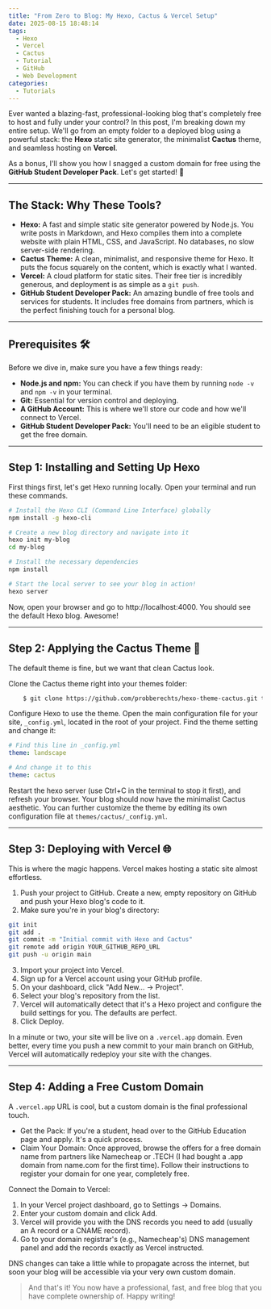```yaml
---
title: "From Zero to Blog: My Hexo, Cactus & Vercel Setup"
date: 2025-08-15 18:48:14
tags:
  - Hexo
  - Vercel
  - Cactus
  - Tutorial
  - GitHub
  - Web Development
categories:
  - Tutorials
---
```


Ever wanted a blazing-fast, professional-looking blog that's completely free to host and fully under your control? In this post, I'm breaking down my entire setup. We'll go from an empty folder to a deployed blog using a powerful stack: the **Hexo** static site generator, the minimalist **Cactus** theme, and seamless hosting on **Vercel**.

As a bonus, I'll show you how I snagged a custom domain for free using the **GitHub Student Developer Pack**. Let's get started! 🚀

***

## The Stack: Why These Tools?

* **Hexo:** A fast and simple static site generator powered by Node.js. You write posts in Markdown, and Hexo compiles them into a complete website with plain HTML, CSS, and JavaScript. No databases, no slow server-side rendering.
* **Cactus Theme:** A clean, minimalist, and responsive theme for Hexo. It puts the focus squarely on the content, which is exactly what I wanted.
* **Vercel:** A cloud platform for static sites. Their free tier is incredibly generous, and deployment is as simple as a `git push`.
* **GitHub Student Developer Pack:** An amazing bundle of free tools and services for students. It includes free domains from partners, which is the perfect finishing touch for a personal blog.

***

## Prerequisites 🛠️

Before we dive in, make sure you have a few things ready:

* **Node.js and npm:** You can check if you have them by running `node -v` and `npm -v` in your terminal.
* **Git:** Essential for version control and deploying.
* **A GitHub Account:** This is where we'll store our code and how we'll connect to Vercel.
* **GitHub Student Developer Pack:** You'll need to be an eligible student to get the free domain.

***

## Step 1: Installing and Setting Up Hexo

First things first, let's get Hexo running locally. Open your terminal and run these commands.

```bash
# Install the Hexo CLI (Command Line Interface) globally
npm install -g hexo-cli

# Create a new blog directory and navigate into it
hexo init my-blog
cd my-blog

# Install the necessary dependencies
npm install

# Start the local server to see your blog in action!
hexo server 
```

Now, open your browser and go to http://localhost:4000. You should see the default Hexo blog. Awesome!

***

## Step 2: Applying the Cactus Theme 🎨

The default theme is fine, but we want that clean Cactus look.

Clone the Cactus theme right into your themes folder:

```sh
    $ git clone https://github.com/probberechts/hexo-theme-cactus.git themes/cactus
```

Configure Hexo to use the theme. Open the main configuration file for your site, `_config.yml`, located in the root of your project. Find the theme setting and change it:

```yaml
# Find this line in _config.yml
theme: landscape

# And change it to this
theme: cactus
```

Restart the hexo server (use Ctrl+C in the terminal to stop it first), and refresh your browser. Your blog should now have the minimalist Cactus aesthetic. You can further customize the theme by editing its own configuration file at `themes/cactus/_config.yml`.

***

## Step 3: Deploying with Vercel 🌐

This is where the magic happens. Vercel makes hosting a static site almost effortless.

1. Push your project to GitHub. Create a new, empty repository on GitHub and push your Hexo blog's code to it.
2. Make sure you're in your blog's directory:

```bash
git init
git add .
git commit -m "Initial commit with Hexo and Cactus"
git remote add origin YOUR_GITHUB_REPO_URL
git push -u origin main
```

3. Import your project into Vercel.
4. Sign up for a Vercel account using your GitHub profile.
5. On your dashboard, click "Add New... -> Project".
6. Select your blog's repository from the list.
7. Vercel will automatically detect that it's a Hexo project and configure the build settings for you. The defaults are perfect.
8. Click Deploy.

In a minute or two, your site will be live on a `.vercel.app` domain. Even better, every time you push a new commit to your main branch on GitHub, Vercel will automatically redeploy your site with the changes.

***

## Step 4: Adding a Free Custom Domain

A `.vercel.app` URL is cool, but a custom domain is the final professional touch.

- Get the Pack: If you're a student, head over to the GitHub Education page and apply. It's a quick process.
- Claim Your Domain: Once approved, browse the offers for a free domain name from partners like Namecheap or .TECH (I had bought a .app domain from name.com for the first time). Follow their instructions to register your domain for one year, completely free.

Connect the Domain to Vercel:

1. In your Vercel project dashboard, go to Settings -> Domains.
2. Enter your custom domain and click Add.
3. Vercel will provide you with the DNS records you need to add (usually an A record or a CNAME record).
4. Go to your domain registrar's (e.g., Namecheap's) DNS management panel and add the records exactly as Vercel instructed.

DNS changes can take a little while to propagate across the internet, but soon your blog will be accessible via your very own custom domain.

> And that's it! You now have a professional, fast, and free blog that you have complete ownership of. Happy writing! 
